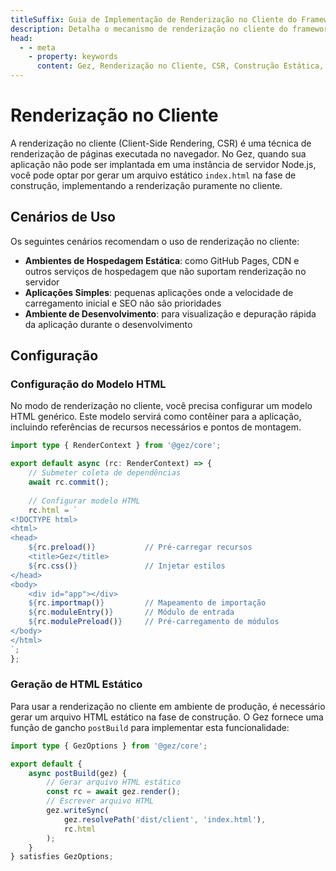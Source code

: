 ```yaml
---
titleSuffix: Guia de Implementação de Renderização no Cliente do Framework Gez
description: Detalha o mecanismo de renderização no cliente do framework Gez, incluindo construção estática, estratégias de implantação e melhores práticas, ajudando desenvolvedores a alcançar renderização front-end eficiente em ambientes sem servidor.
head:
  - - meta
    - property: keywords
      content: Gez, Renderização no Cliente, CSR, Construção Estática, Renderização Front-end, Implantação sem Servidor, Otimização de Desempenho
---
```


# Renderização no Cliente

A renderização no cliente (Client-Side Rendering, CSR) é uma técnica de renderização de páginas executada no navegador. No Gez, quando sua aplicação não pode ser implantada em uma instância de servidor Node.js, você pode optar por gerar um arquivo estático `index.html` na fase de construção, implementando a renderização puramente no cliente.

## Cenários de Uso

Os seguintes cenários recomendam o uso de renderização no cliente:

- **Ambientes de Hospedagem Estática**: como GitHub Pages, CDN e outros serviços de hospedagem que não suportam renderização no servidor
- **Aplicações Simples**: pequenas aplicações onde a velocidade de carregamento inicial e SEO não são prioridades
- **Ambiente de Desenvolvimento**: para visualização e depuração rápida da aplicação durante o desenvolvimento

## Configuração

### Configuração do Modelo HTML

No modo de renderização no cliente, você precisa configurar um modelo HTML genérico. Este modelo servirá como contêiner para a aplicação, incluindo referências de recursos necessários e pontos de montagem.

```ts title="src/entry.server.ts"
import type { RenderContext } from '@gez/core';

export default async (rc: RenderContext) => {
    // Submeter coleta de dependências
    await rc.commit();
    
    // Configurar modelo HTML
    rc.html = `
<!DOCTYPE html>
<html>
<head>
    ${rc.preload()}           // Pré-carregar recursos
    <title>Gez</title>
    ${rc.css()}               // Injetar estilos
</head>
<body>
    <div id="app"></div>
    ${rc.importmap()}         // Mapeamento de importação
    ${rc.moduleEntry()}       // Módulo de entrada
    ${rc.modulePreload()}     // Pré-carregamento de módulos
</body>
</html>
`;
};
```

### Geração de HTML Estático

Para usar a renderização no cliente em ambiente de produção, é necessário gerar um arquivo HTML estático na fase de construção. O Gez fornece uma função de gancho `postBuild` para implementar esta funcionalidade:

```ts title="src/entry.node.ts"
import type { GezOptions } from '@gez/core';

export default {
    async postBuild(gez) {
        // Gerar arquivo HTML estático
        const rc = await gez.render();
        // Escrever arquivo HTML
        gez.writeSync(
            gez.resolvePath('dist/client', 'index.html'),
            rc.html
        );
    }
} satisfies GezOptions;
```